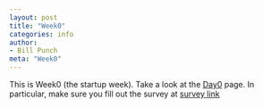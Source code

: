 ```yaml
---
layout: post
title: "Week0"
categories: info
author:
- Bill Punch
meta: "Week0"
---
```


This is Week0 (the startup week). Take a look at the
[Day0]({{Week0}}Day0) page. In particular, make sure you fill out the survey at
[survey link](https://docs.google.com/forms/d/e/1FAIpQLScNrBSEy66HVweYwTNIS8b5vyYnRviaVEqZRsQDcO4rhSnqYQ/viewform?usp=sf_link) 


  
